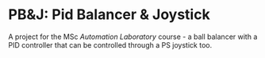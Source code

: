 # PB&J: Pid Balancer & Joystick

A project for the MSc *Automation Laboratory* course - a ball balancer with a PID controller that can be controlled through a PS joystick too.
